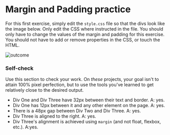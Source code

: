 # Margin and Padding practice

For this first exercise, simply edit the `style.css` file so that the divs look like the image below. Only edit the CSS where instructed in the file.  You should only have to change the values of the margin and padding for this exercise. You should not have to add or remove properties in the CSS, or touch the HTML.

![outcome](./desired-outcome.png)

### Self-check 
Use this section to check your work. On _these_ projects, your goal isn't to attain 100% pixel perfection, but to use the tools you've learned to get relatively close to the desired output.

- Div One and Div Three have 32px between their text and border.
A: yes. 
- Div One has 12px between it and any other element on the page.
A: yes. 
- There is a 48px gap between Div Two and Div Three.
A: yes. 
- Div Three is aligned to the right.
A: yes. 
- Div Three's alignment is achieved using `margin` (and not float, flexbox, etc.).
A:yes. 
